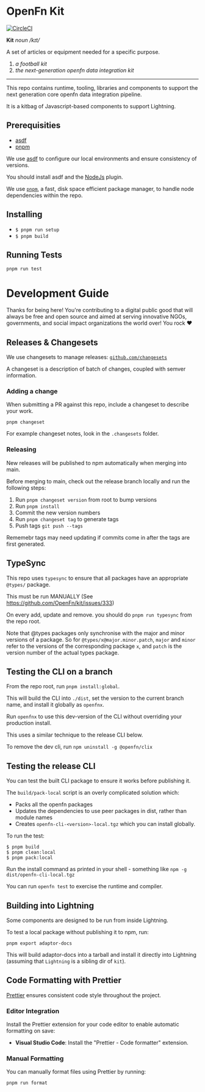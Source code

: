 # OpenFn Kit

[![CircleCI](https://dl.circleci.com/status-badge/img/gh/OpenFn/kit/tree/main.svg?style=shield)](https://dl.circleci.com/status-badge/redirect/gh/OpenFn/kit/tree/main)

**Kit** _noun_ _/kɪt/_

A set of articles or equipment needed for a specific purpose.

1. _a football kit_
1. _the next-generation openfn data integration kit_

---

This repo contains runtime, tooling, libraries and components to support the next generation core openfn data integration pipeline.

It is a kitbag of Javascript-based components to support Lightning.

## Prerequisities

- [asdf](https://github.com/asdf-vm/asdf)
- [pnpm](https://pnpm.io/installation)

We use [asdf](https://github.com/asdf-vm/asdf) to configure our local
environments and ensure consistency of versions.

You should install asdf and the [NodeJs](https://github.com/asdf-vm/asdf-nodejs) plugin.

We use [`pnpm`](https://pnpm.io/installation), a fast, disk space efficient package manager, to handle node dependencies within the repo.

## Installing

- `$ pnpm run setup`
- `$ pnpm build`

## Running Tests

```
pnpm run test
```

# Development Guide

Thanks for being here! You're contributing to a digital public good that will always be free and open source and aimed at serving innovative NGOs, governments, and social impact organizations the world over! You rock ❤️

## Releases & Changesets

We use changesets to manage releases: [`github.com/changesets`](https://github.com/changesets/changesets)

A changeset is a description of batch of changes, coupled with semver information.

### Adding a change

When submitting a PR against this repo, include a changeset to describe your work.

```
pnpm changeset
```

For example changeset notes, look in the `.changesets` folder.

### Releasing

New releases will be published to npm automatically when merging into main.

Before merging to main, check out the release branch locally and run the following steps:

1. Run `pnpm changeset version` from root to bump versions
1. Run `pnpm install`
1. Commit the new version numbers
1. Run `pnpm changeset tag` to generate tags
1. Push tags `git push --tags`

Rememebr tags may need updating if commits come in after the tags are first generated.

## TypeSync

This repo uses `typesync` to ensure that all packages have an appropriate `@types/` package.

This must be run MANUALLY (See https://github.com/OpenFn/kit/issues/333)

On every add, update and remove. you should do `pnpm run typesync` from the repo root.

Note that @types packages only synchronise with the major and minor versions of a package. So for `@types/x@major.minor.patch`, `major` and `minor` refer to the versions of the corresponding package `x`, and `patch` is the version number of the actual types package.

## Testing the CLI on a branch

From the repo root, run `pnpm install:global`.

This will build the CLI into `./dist`, set the version to the current branch name, and install it globally as `openfnx`.

Run `openfnx` to use this dev-version of the CLI without overriding your production install.

This uses a similar technique to the release CLI below.

To remove the dev cli, run `npm uninstall -g @openfn/clix`

## Testing the release CLI

You can test the built CLI package to ensure it works before publishing it.

The `build/pack-local` script is an overly complicated solution which:

- Packs all the openfn packages
- Updates the dependencies to use peer packages in dist, rather than module names
- Creates `openfn-cli-<version>-local.tgz` which you can install globally.

To run the test:

```
$ pnpm build
$ pnpm clean:local
$ pnpm pack:local
```

Run the install command as printed in your shell - something like `npm -g dist/openfn-cli-local.tgz`

You can run `openfn test` to exercise the runtime and compiler.

## Building into Lightning

Some components are designed to be run from inside Lightning.

To test a local package without publishing it to npm, run:

```
pnpm export adaptor-docs
```

This will build adaptor-docs into a tarball and install it directly into Lightning (assuming that `Lightning` is a sibling dir of `kit`).

## Code Formatting with Prettier

[Prettier](https://prettier.io/) ensures consistent code style throughout the project.

### Editor Integration

Install the Prettier extension for your code editor to enable automatic formatting on save:

- **Visual Studio Code**: Install the "Prettier - Code formatter" extension.

### Manual Formatting

You can manually format files using Prettier by running:

```bash
pnpm run format
